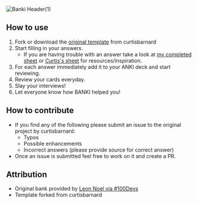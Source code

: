 ![Banki Header(1)](https://user-images.githubusercontent.com/100104319/169104708-b2001ad5-18ce-4f19-aa92-9246cf5b219a.jpg)
## How to use
1. Fork or download the [original template](https://github.com/curtisbarnard/BANKI/blob/main/BANKI-template.md) from curtisbarnard
2. Start filling in your answers.    
   - If you are having trouble with an answer take a look at [my completed sheet](https://github.com/celiackelly/BANKI/blob/main/BANKI-template.md) or [Curtis's sheet](https://github.com/curtisbarnard/BANKI/blob/main/BANKI-answers.md) for resources/inspiration.
3. For each answer immediately add it to your ANKI deck and start reviewing.
4. Review your cards everyday.
5. Slay your interviews!
6. Let everyone know how BANKI helped you!

## How to contribute
- If you find any of the following please submit an issue to the original project by curtisbarnard:
  - Typos
  - Possible enhancements
  - Incorrect answers (please provide source for correct answer)
- Once an issue is submitted feel free to work on it and create a PR.

## Attribution 
- Original bank provided by [Leon Noel via #100Devs](https://leonnoel.com/100devs/)
- Template forked from curtisbarnard

